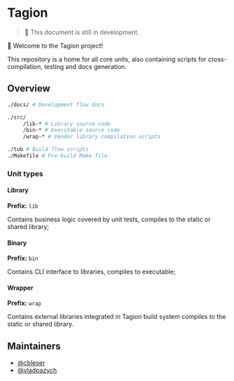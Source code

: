 # Tagion

> 🚧 This document is still in development.

👋 Welcome to the Tagion project! 

This repository is a home for all core units, also containing scripts for cross-compilation, testing and docs generation.

## Overview

```bash
./docs/ # Development flow docs

./src/
     /lib-* # Library source code
     /bin-* # Executable source code
     /wrap-* # Vendor library compilation scripts

./tub # Build flow scripts
./Makefile # Pre-build Make file
```

### Unit types

#### Library
**Prefix:** `lib`

Contains business logic covered by unit tests, compiles to the static or shared library;

#### Binary
**Prefix:** `bin`

Contains CLI interface to libraries, compiles to executable;

#### Wrapper
**Prefix:** `wrap`

Contains external libraries integrated in Tagion build system compiles to the static or shared library.

## Maintainers

- [@cbleser](https://github.com/cbleser)
- [@vladpazych](https://github.com/vladpazych)
